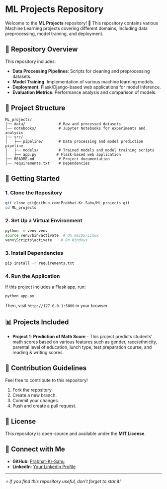# ML Projects Repository

Welcome to the **ML Projects** repository! 🚀 This repository contains various Machine Learning projects covering different domains, including data preprocessing, model training, and deployment.

## 📌 Repository Overview
This repository includes:
- **Data Processing Pipelines**: Scripts for cleaning and preprocessing datasets.
- **Model Training**: Implementation of various machine learning models.
- **Deployment**: Flask/Django-based web applications for model inference.
- **Evaluation Metrics**: Performance analysis and comparison of models.

## 📂 Project Structure
```
ML_projects/
│── data/               # Raw and processed datasets
│── notebooks/          # Jupyter Notebooks for experiments and analysis
│── src/
│   ├── pipeline/       # Data processing and model prediction pipeline
│   ├── models/         # Trained models and model training scripts
│   ├── app.py         # Flask-based web application
│── README.md           # Project documentation
│── requirements.txt    # Dependencies
```

## 🚀 Getting Started
### **1. Clone the Repository**
```bash
git clone git@github.com:Prabhat-Kr-Sahu/ML_projects.git
cd ML_projects
```

### **2. Set Up a Virtual Environment**
```bash
python -m venv venv
source venv/bin/activate  # On macOS/Linux
venv\Scripts\activate    # On Windows
```

### **3. Install Dependencies**
```bash
pip install -r requirements.txt
```

### **4. Run the Application**
If this project includes a Flask app, run:
```bash
python app.py
```
Then, visit `http://127.0.0.1:5000` in your browser.

## 📊 Projects Included
- **Project 1**: **Prediction of Math Score** - This project predicts students' math scores based on various features such as gender, race/ethnicity, parental level of education, lunch type, test preparation course, and reading & writing scores.


## 🤝 Contribution Guidelines
Feel free to contribute to this repository!
1. Fork the repository.
2. Create a new branch.
3. Commit your changes.
4. Push and create a pull request.

## 📄 License
This repository is open-source and available under the **MIT License**.

## 🔗 Connect with Me
- **GitHub**: [Prabhat-Kr-Sahu](https://github.com/Prabhat-Kr-Sahu)
- **LinkedIn**: [Your LinkedIn Profile](#)

---
_⭐ If you find this repository useful, don't forget to star it!_

